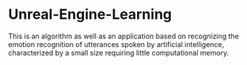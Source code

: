 # Unreal-Engine-Learning
This is an algorithm as well as an application based on recognizing the emotion recognition of utterances spoken by artificial intelligence, characterized by a small size requiring little computational memory.
